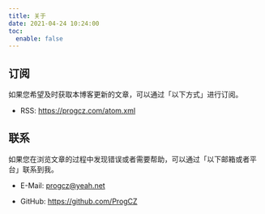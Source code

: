 ```yaml
---
title: 关于
date: 2021-04-24 10:24:00
toc:
  enable: false
---
```


## 订阅

如果您希望及时获取本博客更新的文章，可以通过「以下方式」进行订阅。

- RSS: <https://progcz.com/atom.xml>

## 联系

如果您在浏览文章的过程中发现错误或者需要帮助，可以通过「以下邮箱或者平台」联系到我。

- E-Mail: [progcz@yeah.net](mailto:progcz@yeah.net)

- GitHub: <https://github.com/ProgCZ>
